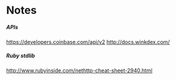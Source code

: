 # Notes

##### APIs
https://developers.coinbase.com/api/v2
http://docs.winkdex.com/

##### Ruby stdlib
http://www.rubyinside.com/nethttp-cheat-sheet-2940.html
